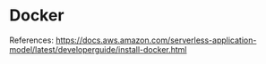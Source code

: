 # Docker

References:
https://docs.aws.amazon.com/serverless-application-model/latest/developerguide/install-docker.html

